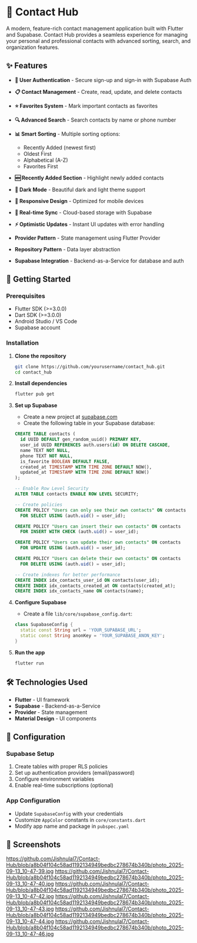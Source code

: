 # 📱 Contact Hub

A modern, feature-rich contact management application built with Flutter and Supabase. Contact Hub provides a seamless experience for managing your personal and professional contacts with advanced sorting, search, and organization features.

## ✨ Features

- **🔐 User Authentication** - Secure sign-up and sign-in with Supabase Auth
- **📋 Contact Management** - Create, read, update, and delete contacts
- **⭐ Favorites System** - Mark important contacts as favorites
- **🔍 Advanced Search** - Search contacts by name or phone number
- **📊 Smart Sorting** - Multiple sorting options:
  - Recently Added (newest first)
  - Oldest First
  - Alphabetical (A-Z)
  - Favorites First
- **🆕 Recently Added Section** - Highlight newly added contacts
- **🌙 Dark Mode** - Beautiful dark and light theme support
- **📱 Responsive Design** - Optimized for mobile devices
- **🔄 Real-time Sync** - Cloud-based storage with Supabase
- **⚡ Optimistic Updates** - Instant UI updates with error handling

- **Provider Pattern** - State management using Flutter Provider
- **Repository Pattern** - Data layer abstraction
- **Supabase Integration** - Backend-as-a-Service for database and auth

## 🚀 Getting Started

### Prerequisites

- Flutter SDK (>=3.0.0)
- Dart SDK (>=3.0.0)
- Android Studio / VS Code
- Supabase account

### Installation

1. **Clone the repository**
   ```bash
   git clone https://github.com/yourusername/contact_hub.git
   cd contact_hub
   ```

2. **Install dependencies**
   ```bash
   flutter pub get
   ```

3. **Set up Supabase**
   - Create a new project at [supabase.com](https://supabase.com)
   - Create the following table in your Supabase database:

   ```sql
   CREATE TABLE contacts (
     id UUID DEFAULT gen_random_uuid() PRIMARY KEY,
     user_id UUID REFERENCES auth.users(id) ON DELETE CASCADE,
     name TEXT NOT NULL,
     phone TEXT NOT NULL,
     is_favorite BOOLEAN DEFAULT FALSE,
     created_at TIMESTAMP WITH TIME ZONE DEFAULT NOW(),
     updated_at TIMESTAMP WITH TIME ZONE DEFAULT NOW()
   );

   -- Enable Row Level Security
   ALTER TABLE contacts ENABLE ROW LEVEL SECURITY;

   -- Create policies
   CREATE POLICY "Users can only see their own contacts" ON contacts
     FOR SELECT USING (auth.uid() = user_id);

   CREATE POLICY "Users can insert their own contacts" ON contacts
     FOR INSERT WITH CHECK (auth.uid() = user_id);

   CREATE POLICY "Users can update their own contacts" ON contacts
     FOR UPDATE USING (auth.uid() = user_id);

   CREATE POLICY "Users can delete their own contacts" ON contacts
     FOR DELETE USING (auth.uid() = user_id);

   -- Create indexes for better performance
   CREATE INDEX idx_contacts_user_id ON contacts(user_id);
   CREATE INDEX idx_contacts_created_at ON contacts(created_at);
   CREATE INDEX idx_contacts_name ON contacts(name);
   ```

4. **Configure Supabase**
   - Create a file `lib/core/supabase_config.dart`:
   ```dart
   class SupabaseConfig {
     static const String url = 'YOUR_SUPABASE_URL';
     static const String anonKey = 'YOUR_SUPABASE_ANON_KEY';
   }
   ```

5. **Run the app**
   ```bash
   flutter run
   ```
   

## 🛠️ Technologies Used

- **Flutter** - UI framework
- **Supabase** - Backend-as-a-Service
- **Provider** - State management
- **Material Design** - UI components

## 🔧 Configuration

### Supabase Setup
1. Create tables with proper RLS policies
2. Set up authentication providers (email/password)
3. Configure environment variables
4. Enable real-time subscriptions (optional)

### App Configuration
- Update `SupabaseConfig` with your credentials
- Customize `AppColor` constants in `core/constants.dart`
- Modify app name and package in `pubspec.yaml`

## 📱 Screenshots
https://github.com/Jishnulal7/Contact-Hub/blob/a8b04f104c58ad1192134949bedbc278674b340b/photo_2025-09-13_10-47-39.jpg
https://github.com/Jishnulal7/Contact-Hub/blob/a8b04f104c58ad1192134949bedbc278674b340b/photo_2025-09-13_10-47-40.jpg
https://github.com/Jishnulal7/Contact-Hub/blob/a8b04f104c58ad1192134949bedbc278674b340b/photo_2025-09-13_10-47-42.jpg
https://github.com/Jishnulal7/Contact-Hub/blob/a8b04f104c58ad1192134949bedbc278674b340b/photo_2025-09-13_10-47-43.jpg
https://github.com/Jishnulal7/Contact-Hub/blob/a8b04f104c58ad1192134949bedbc278674b340b/photo_2025-09-13_10-47-44.jpg
https://github.com/Jishnulal7/Contact-Hub/blob/a8b04f104c58ad1192134949bedbc278674b340b/photo_2025-09-13_10-47-46.jpg

